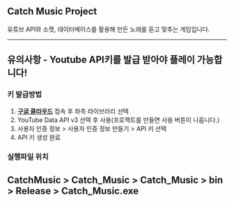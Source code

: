 ## __Catch Music Project__

유튜브 API와 소켓, 데이터베이스를 활용해 만든 노래를 듣고 맞추는 게임입니다.

---
## 유의사항 - __Youtube API키를 발급 받아야 플레이 가능합니다!__
### 키 발급방법
1. __[구글 클라우드](https://console.developers.google.com/apis)__ 접속 후 좌측 라이브러리 선택
2. YouTube Data API v3 선택 후 사용(프로젝트를 만들면 사용 버튼이 나옵니다.)
3. 사용자 인증 정보 > 사용자 인증 정보 만들기 > API 키 선택
4. API 키 생성 완료
### 실행파일 위치

CatchMusic > Catch_Music > Catch_Music > bin > Release > Catch_Music.exe
---
